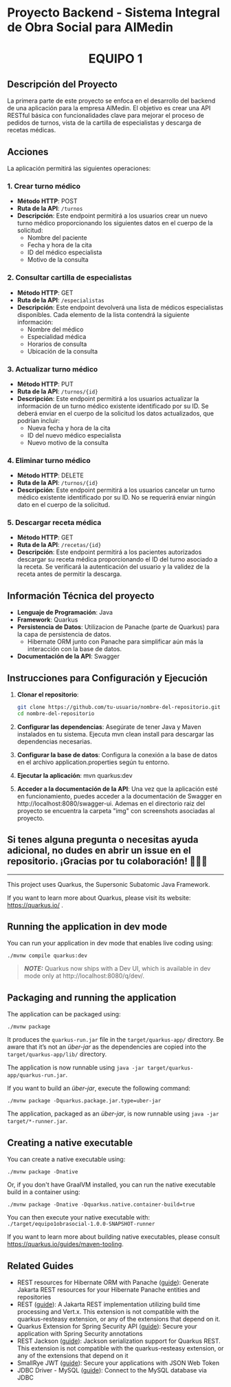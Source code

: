 # Proyecto Backend - Sistema Integral de Obra Social para AlMedin
<p>
  <h1 align="center"><b>EQUIPO 1</b></h1>
</p>



## Descripción del Proyecto

La primera parte de este proyecto se enfoca en el desarrollo del backend de una aplicación para la empresa AlMedin. El objetivo es crear una API RESTful básica con funcionalidades clave para mejorar el proceso de pedidos de turnos, vista de la cartilla de especialistas y descarga de recetas médicas.

## Acciones

La aplicación permitirá las siguientes operaciones:

### 1. Crear turno médico
- **Método HTTP**: POST
- **Ruta de la API**: `/turnos`
- **Descripción**: Este endpoint permitirá a los usuarios crear un nuevo turno médico proporcionando los siguientes datos en el cuerpo de la solicitud:
  - Nombre del paciente
  - Fecha y hora de la cita
  - ID del médico especialista
  - Motivo de la consulta

### 2. Consultar cartilla de especialistas
- **Método HTTP**: GET
- **Ruta de la API**: `/especialistas`
- **Descripción**: Este endpoint devolverá una lista de médicos especialistas disponibles. Cada elemento de la lista contendrá la siguiente información:
  - Nombre del médico
  - Especialidad médica
  - Horarios de consulta
  - Ubicación de la consulta

### 3. Actualizar turno médico
- **Método HTTP**: PUT
- **Ruta de la API**: `/turnos/{id}`
- **Descripción**: Este endpoint permitirá a los usuarios actualizar la información de un turno médico existente identificado por su ID. Se deberá enviar en el cuerpo de la solicitud los datos actualizados, que podrían incluir:
  - Nueva fecha y hora de la cita
  - ID del nuevo médico especialista
  - Nuevo motivo de la consulta

### 4. Eliminar turno médico
- **Método HTTP**: DELETE
- **Ruta de la API**: `/turnos/{id}`
- **Descripción**: Este endpoint permitirá a los usuarios cancelar un turno médico existente identificado por su ID. No se requerirá enviar ningún dato en el cuerpo de la solicitud.

### 5. Descargar receta médica
- **Método HTTP**: GET
- **Ruta de la API**: `/recetas/{id}`
- **Descripción**: Este endpoint permitirá a los pacientes autorizados descargar su receta médica proporcionando el ID del turno asociado a la receta. Se verificará la autenticación del usuario y la validez de la receta antes de permitir la descarga.

## Información Técnica del proyecto

- **Lenguaje de Programación**: Java
- **Framework**: Quarkus
- **Persistencia de Datos**: Utilizacion de Panache (parte de Quarkus) para la capa de persistencia de datos.
  - Hibernate ORM junto con Panache para simplificar aún más la interacción con la base de datos.
- **Documentación de la API**: Swagger 

## Instrucciones para Configuración y Ejecución

1. **Clonar el repositorio**:
   ```bash
   git clone https://github.com/tu-usuario/nombre-del-repositorio.git
   cd nombre-del-repositorio

2. **Configurar las dependencias**:
   Asegúrate de tener Java y Maven instalados en tu sistema.
   Ejecuta mvn clean install para descargar las dependencias necesarias.

3. **Configurar la base de datos**:
   Configura la conexión a la base de datos en el archivo application.properties según tu entorno.

4. **Ejecutar la aplicación**:
    mvn quarkus:dev

5. **Acceder a la documentación de la API**:
   Una vez que la aplicación esté en funcionamiento, puedes acceder a la documentación de Swagger en http://localhost:8080/swagger-ui.
   Ademas en el directorio raiz del proyecto se encuentra la carpeta "img" con screenshots asociadas al proyecto.

<p>
  <h2><b>Si tenes alguna pregunta o necesitas ayuda adicional, no dudes en abrir un issue en el repositorio. ¡Gracias por tu colaboración! 👋👋👋</b></h2>
</p> 
   
-------------------------------------------------------------------------------

This project uses Quarkus, the Supersonic Subatomic Java Framework.

If you want to learn more about Quarkus, please visit its website: https://quarkus.io/ .

## Running the application in dev mode

You can run your application in dev mode that enables live coding using:
```shell script
./mvnw compile quarkus:dev
```

> **_NOTE:_**  Quarkus now ships with a Dev UI, which is available in dev mode only at http://localhost:8080/q/dev/.

## Packaging and running the application

The application can be packaged using:
```shell script
./mvnw package
```
It produces the `quarkus-run.jar` file in the `target/quarkus-app/` directory.
Be aware that it’s not an _über-jar_ as the dependencies are copied into the `target/quarkus-app/lib/` directory.

The application is now runnable using `java -jar target/quarkus-app/quarkus-run.jar`.

If you want to build an _über-jar_, execute the following command:
```shell script
./mvnw package -Dquarkus.package.jar.type=uber-jar
```

The application, packaged as an _über-jar_, is now runnable using `java -jar target/*-runner.jar`.

## Creating a native executable

You can create a native executable using: 
```shell script
./mvnw package -Dnative
```

Or, if you don't have GraalVM installed, you can run the native executable build in a container using: 
```shell script
./mvnw package -Dnative -Dquarkus.native.container-build=true
```

You can then execute your native executable with: `./target/equipo1obrasocial-1.0.0-SNAPSHOT-runner`

If you want to learn more about building native executables, please consult https://quarkus.io/guides/maven-tooling.

## Related Guides

- REST resources for Hibernate ORM with Panache ([guide](https://quarkus.io/guides/rest-data-panache)): Generate Jakarta REST resources for your Hibernate Panache entities and repositories
- REST ([guide](https://quarkus.io/guides/rest)): A Jakarta REST implementation utilizing build time processing and Vert.x. This extension is not compatible with the quarkus-resteasy extension, or any of the extensions that depend on it.
- Quarkus Extension for Spring Security API ([guide](https://quarkus.io/guides/spring-security)): Secure your application with Spring Security annotations
- REST Jackson ([guide](https://quarkus.io/guides/rest#json-serialisation)): Jackson serialization support for Quarkus REST. This extension is not compatible with the quarkus-resteasy extension, or any of the extensions that depend on it
- SmallRye JWT ([guide](https://quarkus.io/guides/security-jwt)): Secure your applications with JSON Web Token
- JDBC Driver - MySQL ([guide](https://quarkus.io/guides/datasource)): Connect to the MySQL database via JDBC
